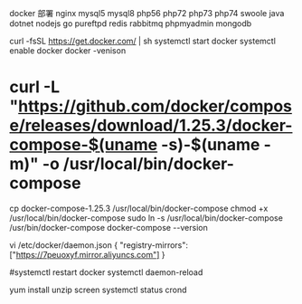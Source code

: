 docker 部署 nginx mysql5 mysql8 php56 php72 php73 php74 swoole java dotnet nodejs go pureftpd redis rabbitmq phpmyadmin mongodb



curl -fsSL https://get.docker.com/ | sh
systemctl start docker
systemctl enable docker
docker -venison

# curl -L "https://github.com/docker/compose/releases/download/1.25.3/docker-compose-$(uname -s)-$(uname -m)" -o /usr/local/bin/docker-compose
cp docker-compose-1.25.3 /usr/local/bin/docker-compose
chmod +x /usr/local/bin/docker-compose
sudo ln -s /usr/local/bin/docker-compose /usr/bin/docker-compose
docker-compose --version 

vi /etc/docker/daemon.json
{
    "registry-mirrors": ["https://7peuoxyf.mirror.aliyuncs.com"]
}

#systemctl restart docker
systemctl daemon-reload

yum install unzip screen
systemctl status crond
